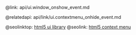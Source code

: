 @link: api/ui.window_onshow_event.md

@relatedapi:
	api/link/ui.contextmenu_onhide_event.md

@seolinktop: [html5 ui library](https://webix.com)
@seolink: [html5 context menu](https://webix.com/widget/contextmenu/)